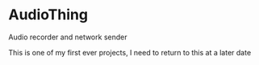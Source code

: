 # AudioThing
Audio recorder and network sender

This is one of my first ever projects, I need to return to this at a later date
